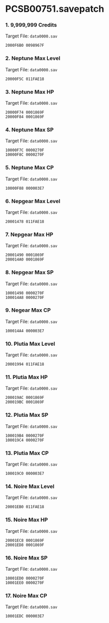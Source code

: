 # PCSB00751.savepatch

### 1. 9,999,999 Credits

Target File: `data0000.sav`

```
2000F6B0 0098967F
```

### 2. Neptune Max Level

Target File: `data0000.sav`

```
20000F5C 011FAE18
```

### 3. Neptune Max HP

Target File: `data0000.sav`

```
20000F74 0001869F
20000F84 0001869F
```

### 4. Neptune Max SP

Target File: `data0000.sav`

```
10000F7C 0000270F
10000F8C 0000270F
```

### 5. Neptune Max CP

Target File: `data0000.sav`

```
10000F88 000003E7
```

### 6. Nepgear Max Level

Target File: `data0000.sav`

```
20001478 011FAE18
```

### 7. Nepgear Max HP

Target File: `data0000.sav`

```
20001490 0001869F
200014A0 0001869F
```

### 8. Nepgear Max SP

Target File: `data0000.sav`

```
10001498 0000270F
100014A8 0000270F
```

### 9. Negear Max CP

Target File: `data0000.sav`

```
100014A4 000003E7
```

### 10. Plutia Max Level

Target File: `data0000.sav`

```
20001994 011FAE18
```

### 11. Plutia Max HP

Target File: `data0000.sav`

```
200019AC 0001869F
200019BC 0001869F
```

### 12. Plutia Max SP

Target File: `data0000.sav`

```
100019B4 0000270F
100019C4 0000270F
```

### 13. Plutia Max CP

Target File: `data0000.sav`

```
100019C0 000003E7
```

### 14. Noire Max Level

Target File: `data0000.sav`

```
20001EB0 011FAE18
```

### 15. Noire Max HP

Target File: `data0000.sav`

```
20001EC8 0001869F
20001ED8 0001869F
```

### 16. Noire Max SP

Target File: `data0000.sav`

```
10001ED0 0000270F
10001EE0 0000270F
```

### 17. Noire Max CP

Target File: `data0000.sav`

```
10001EDC 000003E7
```

